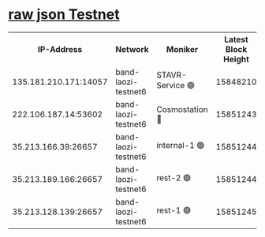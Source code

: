 
[raw json Testnet](https://rpc-check.bandt.stavr.tech/bandt/rpcbandt_result.json)
=

<table><tr><th>IP-Address</th><th>Network</th><th>Moniker</th><th>Latest Block Height</th><th>Earliest Block Height</th><th>Catching Up</th><th>Tx Index</th><th>Voting Power</th><th>Scan Time</th></tr><tr><td>135.181.210.171:14057</td><td>band-laozi-testnet6</td><td>STAVR-Service 🟢</td><td>15848210</td><td>15322501</td><td>False</td><td>on</td><td>0</td><td>2024-02-14T16:09:36.671068350UTC</td></tr><tr><td>222.106.187.14:53602</td><td>band-laozi-testnet6</td><td>Cosmostation 🔴</td><td>15851243</td><td>15423001</td><td>False</td><td>on</td><td>2203623</td><td>2024-02-14T16:09:38.046911302UTC</td></tr><tr><td>35.213.166.39:26657</td><td>band-laozi-testnet6</td><td>internal-1 🟢</td><td>15851244</td><td>15751244</td><td>False</td><td>on</td><td>0</td><td>2024-02-14T16:09:38.999840803UTC</td></tr><tr><td>35.213.189.166:26657</td><td>band-laozi-testnet6</td><td>rest-2 🟢</td><td>15851244</td><td>15751244</td><td>False</td><td>on</td><td>0</td><td>2024-02-14T16:09:39.924921568UTC</td></tr><tr><td>35.213.128.139:26657</td><td>band-laozi-testnet6</td><td>rest-1 🟢</td><td>15851245</td><td>15751245</td><td>False</td><td>on</td><td>0</td><td>2024-02-14T16:09:43.004088718UTC</td></tr></table>
